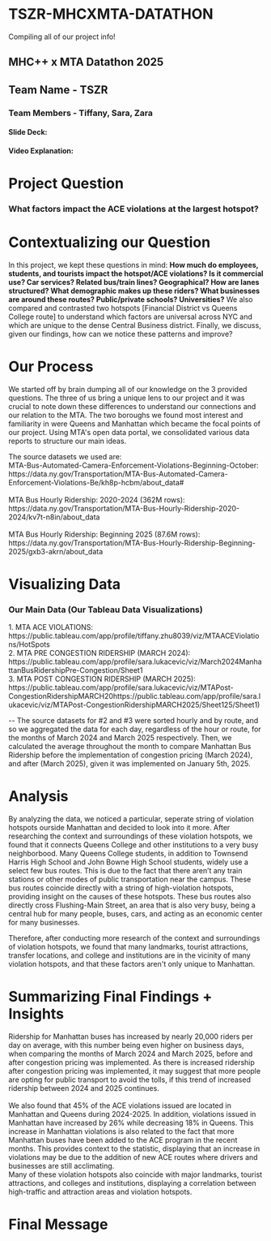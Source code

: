 # TSZR-MHCXMTA-DATATHON
Compiling all of our project info!

<h2> MHC++ x MTA Datathon 2025
<h2> Team Name - TSZR </h2>
<h3> Team Members - Tiffany, Sara, Zara </h3>
<h4> Slide Deck: </h4>
<h4> Video Explanation: </h4>

<h1> Project Question </h1>

<h3> What factors impact the ACE violations at the largest hotspot? </h3>

<h1> Contextualizing our Question </h1>
<p> In this project, we kept these questions in mind: <b> How much do employees, students, and tourists impact the hotspot/ACE violations? </b>
<b>Is it commercial use? Car services? Related bus/train lines? Geographical? How are lanes structured? What demographic makes up these riders? What businesses are around these routes? Public/private schools? Universities?</b> We also compared and contrasted two hotspots [Financial District vs Queens College route] to understand which factors are universal across NYC and which are unique to the dense Central Business district. Finally, we discuss, given our findings, how can we notice these patterns and improve? </p>

<h1> Our Process </h1>
<p> We started off by brain dumping all of our knowledge on the 3 provided questions. The three of us bring a unique lens to our project and it was crucial to note down these differences to understand our connections and our relation to the MTA. The two boroughs we found most interest and familiarity in were Queens and Manhattan which became the focal points of our project. Using MTA's open data portal, we consolidated various data reports to structure our main ideas. </p> <p> The source datasets we used are: <br> MTA-Bus-Automated-Camera-Enforcement-Violations-Beginning-October: https://data.ny.gov/Transportation/MTA-Bus-Automated-Camera-Enforcement-Violations-Be/kh8p-hcbm/about_data# 
<br> </bR>MTA Bus Hourly Ridership: 2020-2024 (362M rows): https://data.ny.gov/Transportation/MTA-Bus-Hourly-Ridership-2020-2024/kv7t-n8in/about_data <br>
<br> MTA Bus Hourly Ridership: Beginning 2025 (87.6M rows): https://data.ny.gov/Transportation/MTA-Bus-Hourly-Ridership-Beginning-2025/gxb3-akrn/about_data <br>
<p>

<h1> Visualizing Data </h1>

<h3> Our Main Data (Our Tableau Data Visualizations)</h3>
1. MTA ACE VIOLATIONS: https://public.tableau.com/app/profile/tiffany.zhu8039/viz/MTAACEViolations/HotSpots <br> 
2. MTA PRE CONGESTION RIDERSHIP (MARCH 2024): https://public.tableau.com/app/profile/sara.lukacevic/viz/March2024ManhattanBusRidershipPre-Congestion/Sheet1 <br>
3. MTA POST CONGESTION RIDERSHIP (MARCH 2025): https://public.tableau.com/app/profile/sara.lukacevic/viz/MTAPost-CongestionRidershipMARCH20https://public.tableau.com/app/profile/sara.lukacevic/viz/MTAPost-CongestionRidershipMARCH2025/Sheet125/Sheet1) <br>
<p> -- The source datasets for #2 and #3 were sorted hourly and by route, and so we aggregated the data for each day, regardless of the hour or route, for the months of March 2024 and March 2025 respectively. Then, we calculated the average throughout the month to compare Manhattan Bus Ridership before the implementation of congestion pricing (March 2024), and after (March 2025), given it was implemented on January 5th, 2025. </p>

<h1> Analysis </h1>
<p>
By analyzing the data, we noticed a particular, seperate string of violation hotspots ourside Manhattan and decided to look into it more. After researching the context and surroundings of these violation hotspots, we found that it connects Queens College and other institutions to a very busy neighborbood. Many Queens College students, in addition to Townsend Harris High School and John Bowne High School students, widely use a select few bus routes. This is due to the fact that there aren’t any train stations or other modes of public transportation near the campus. These bus routes coincide directly with a string of high-violation hotspots, providing insight on the causes of these hotspots. These bus routes also directly cross Flushing-Main Street, an area that is also very busy, being a central hub for many people, buses, cars, and acting as an economic center for many businesses. 

Therefore, after conducting more research of the context and surroundings of violation hotspots, we found that many landmarks, tourist attractions, transfer locations, and college and institutions are in the vicinity of many violation hotspots, and that these factors aren't only unique to Manhattan.
</p>


<h1> Summarizing Final Findings + Insights </h1>
<p>Ridership for Manhattan buses has increased by nearly 20,000 riders per day on average, with this number being even higher on business days, when comparing the months of March 2024 and March 2025, before and after congestion pricing was implemented. As there is increased ridership after congestion pricing was implemented, it may suggest that more people are opting for public transport to avoid the tolls, if this trend of increased ridership between 2024 and 2025 continues.
<br> <br>
We also found that 45% of the ACE violations issued are located in Manhattan and Queens during 2024-2025. In addition, violations issued in Manhattan have increased by 26% while decreasing 18% in Queens. This increase in Manhattan violations is also related to the fact that more Manhattan buses have been added to the ACE program in the recent months. This provides context to the statistic, displaying that an increase in violations may be due to the addition of new ACE routes where drivers and businesses are still acclimating.
<br>
Many of these violation hotspots also coincide with major landmarks, tourist attractions, and colleges and institutions, displaying a correlation between high-traffic and attraction areas and violation hotspots.
<br>
</p>

<h1> Final Message </h1>
